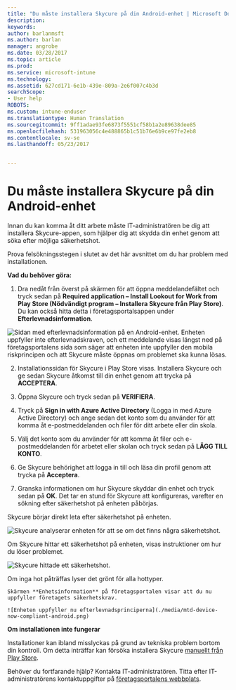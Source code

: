 ```yaml
---
title: "Du måste installera Skycure på din Android-enhet | Microsoft Docs"
description: 
keywords: 
author: barlanmsft
ms.author: barlan
manager: angrobe
ms.date: 03/28/2017
ms.topic: article
ms.prod: 
ms.service: microsoft-intune
ms.technology: 
ms.assetid: 627cd171-6e1b-439e-809a-2e6f007c4b3d
searchScope:
- User help
ROBOTS: 
ms.custom: intune-enduser
ms.translationtype: Human Translation
ms.sourcegitcommit: 9ff1adae93fe6873f5551cf58b1a2e89638dee85
ms.openlocfilehash: 531963056c4e488865b1c51b76e6b9ce97fe2eb8
ms.contentlocale: sv-se
ms.lasthandoff: 05/23/2017


---
```


# <a name="you-need-to-install-skycure-on-your-android-device"></a>Du måste installera Skycure på din Android-enhet

Innan du kan komma åt ditt arbete måste IT-administratören be dig att installera Skycure-appen, som hjälper dig att skydda din enhet genom att söka efter möjliga säkerhetshot.

Prova felsökningsstegen i slutet av det här avsnittet om du har problem med installationen.

**Vad du behöver göra:**

1. Dra nedåt från överst på skärmen för att öppna meddelandefältet och tryck sedan på **Required application – Install Lookout for Work from Play Store (Nödvändigt program – Installera Skycure från Play Store)**. Du kan också hitta detta i företagsportalsappen under __Efterlevnadsinformation__.

  ![Sidan med efterlevnadsinformation på en Android-enhet. Enheten uppfyller inte efterlevnadskraven, och ett meddelande visas längst ned på företagsportalens sida som säger att enheten inte uppfyller den mobila riskprincipen och att Skycure måste öppnas om problemet ska kunna lösas.](./media/skycure-resolves-compliance-android.png)

2. Installationssidan för Skycure i Play Store visas. Installera Skycure och ge sedan Skycure åtkomst till din enhet genom att trycka på **ACCEPTERA**.

3. Öppna Skycure och tryck sedan på **VERIFIERA**.

4. Tryck på **Sign in with Azure Active Directory** (Logga in med Azure Active Directory) och ange sedan det konto som du använder för att komma åt e-postmeddelanden och filer för ditt arbete eller din skola.

5. Välj det konto som du använder för att komma åt filer och e-postmeddelanden för arbetet eller skolan och tryck sedan på **LÄGG TILL KONTO**.

6. Ge Skycure behörighet att logga in till och läsa din profil genom att trycka på **Acceptera**.

7. Granska informationen om hur Skycure skyddar din enhet och tryck sedan på **OK**. Det tar en stund för Skycure att konfigureras, varefter en sökning efter säkerhetshot på enheten påbörjas.

  Skycure börjar direkt leta efter säkerhetshot på enheten.

  ![Skycure analyserar enheten för att se om det finns några säkerhetshot.](./media/skycure-scan-in-progress-android.png)

  Om Skycure hittar ett säkerhetshot på enheten, visas instruktioner om hur du löser problemet.

  ![Skycure hittade ett säkerhetshot.](./media/skycure-found-a-threat-android.png)

  Om inga hot påträffas lyser det grönt för alla hottyper.

    Skärmen **Enhetsinformation** på företagsportalen visar att du nu uppfyller företagets säkerhetskrav.

    ![Enheten uppfyller nu efterlevnadsprinciperna](./media/mtd-device-now-compliant-android.png)

**Om installationen inte fungerar**

Installationer kan ibland misslyckas på grund av tekniska problem bortom din kontroll. Om detta inträffar kan försöka installera Skycure [manuellt från Play Store](https://play.google.com/store/apps/details?id=com.skycure.skycure).

Behöver du fortfarande hjälp? Kontakta IT-administratören. Titta efter IT-administratörens kontaktuppgifter på [företagsportalens webbplats](http://portal.manage.microsoft.com).

